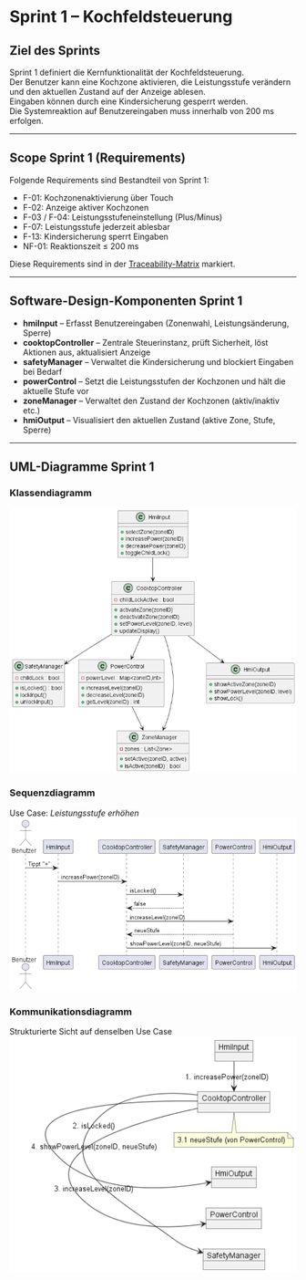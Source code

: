 # Sprint 1 – Kochfeldsteuerung

## Ziel des Sprints
Sprint 1 definiert die Kernfunktionalität der Kochfeldsteuerung.  
Der Benutzer kann eine Kochzone aktivieren, die Leistungsstufe verändern und den aktuellen Zustand auf der Anzeige ablesen.  
Eingaben können durch eine Kindersicherung gesperrt werden.  
Die Systemreaktion auf Benutzereingaben muss innerhalb von 200 ms erfolgen.

---

## Scope Sprint 1 (Requirements)
Folgende Requirements sind Bestandteil von Sprint 1:
- F-01: Kochzonenaktivierung über Touch  
- F-02: Anzeige aktiver Kochzonen  
- F-03 / F-04: Leistungsstufeneinstellung (Plus/Minus)  
- F-07: Leistungsstufe jederzeit ablesbar  
- F-13: Kindersicherung sperrt Eingaben  
- NF-01: Reaktionszeit ≤ 200 ms  

Diese Requirements sind in der [Traceability-Matrix](https://docs.google.com/spreadsheets/d/1D1JOeRtp_v65UR6-8XR4Qe0IuIOz1JcNGKBrt2488po/edit?usp=sharing)
 markiert.

---

## Software-Design-Komponenten Sprint 1
- **hmiInput** – Erfasst Benutzereingaben (Zonenwahl, Leistungsänderung, Sperre)  
- **cooktopController** – Zentrale Steuerinstanz, prüft Sicherheit, löst Aktionen aus, aktualisiert Anzeige  
- **safetyManager** – Verwaltet die Kindersicherung und blockiert Eingaben bei Bedarf  
- **powerControl** – Setzt die Leistungsstufen der Kochzonen und hält die aktuelle Stufe vor  
- **zoneManager** – Verwaltet den Zustand der Kochzonen (aktiv/inaktiv etc.)  
- **hmiOutput** – Visualisiert den aktuellen Zustand (aktive Zone, Stufe, Sperre)

---

## UML-Diagramme Sprint 1

### Klassendiagramm
![Klassendiagramm](./UML-Diagramme/Klassendiagramm.png)

### Sequenzdiagramm  
Use Case: *Leistungsstufe erhöhen*  
![Sequenzdiagramm](./UML-Diagramme/Sequenzdiagramm.png)

### Kommunikationsdiagramm  
Strukturierte Sicht auf denselben Use Case  
![Kommunikationsdiagramm](./UML-Diagramme/Kommunikationsdiagramm.png)

